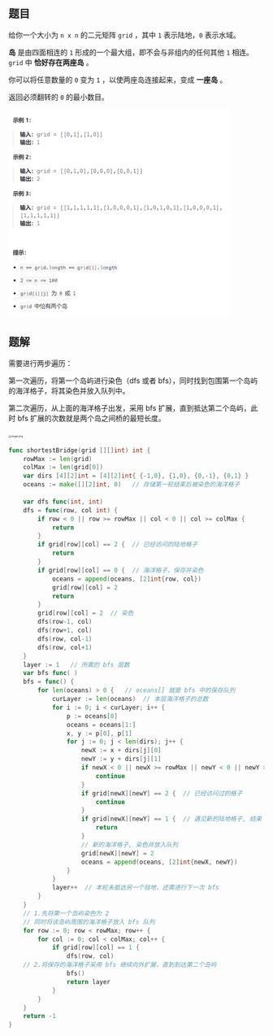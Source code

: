 ## 题目

给你一个大小为 `n x n` 的二元矩阵 `grid` ，其中 `1` 表示陆地，`0` 表示水域。

**岛** 是由四面相连的 `1` 形成的一个最大组，即不会与非组内的任何其他 `1` 相连。`grid` 中 **恰好存在两座岛** 。

你可以将任意数量的 `0` 变为 `1` ，以使两座岛连接起来，变成 **一座岛** 。

返回必须翻转的 `0` 的最小数目。

<img src="2-934.最短的桥.assets/image-20240302215137895.png" alt="image-20240302215137895" style="zoom:50%;" />

## 题解

需要进行两步遍历：

第一次遍历，将第一个岛屿进行染色（dfs 或者 bfs），同时找到包围第一个岛屿的海洋格子，将其染色并放入队列中。

第二次遍历，从上面的海洋格子出发，采用 bfs 扩展，直到抵达第二个岛屿，此时 bfs 扩展的次数就是两个岛之间桥的最短长度。

<img src="https://pic.leetcode.cn/1666661186-hwxhNx-image.png" alt="image.png" style="zoom: 33%;" />

```go
func shortestBridge(grid [][]int) int {
    rowMax := len(grid)
    colMax := len(grid[0])
    var dirs [4][2]int = [4][2]int{ {-1,0}, {1,0}, {0,-1}, {0,1} } 
    oceans := make([][2]int, 0)   // 存储第一轮结束后被染色的海洋格子

    var dfs func(int, int)
    dfs = func(row, col int) {
        if row < 0 || row >= rowMax || col < 0 || col >= colMax {
            return
        }
        if grid[row][col] == 2 {  // 已经访问的陆地格子
            return
        }
        if grid[row][col] == 0 {  // 海洋格子，保存并染色
            oceans = append(oceans, [2]int{row, col})
            grid[row][col] = 2
            return
        }
        grid[row][col] = 2  // 染色
        dfs(row-1, col)
        dfs(row+1, col)
        dfs(row, col-1)
        dfs(row, col+1)
    }
    layer := 1   // 所需的 bfs 层数
    var bfs func( )
    bfs = func() {
        for len(oceans) > 0 {   // oceans[] 就是 bfs 中的保存队列
            curLayer := len(oceans)  // 本层海洋格子的总数
            for i := 0; i < curLayer; i++ {
                p := oceans[0]
                oceans = oceans[1:]
                x, y := p[0], p[1]
                for j := 0; j < len(dirs); j++ {
                    newX := x + dirs[j][0]
                    newY := y + dirs[j][1]
                    if newX < 0 || newX >= rowMax || newY < 0 || newY >= colMax {
                        continue
                    }
                    if grid[newX][newY] == 2 {  // 已经访问过的格子
                        continue
                    }
                    if grid[newX][newY] == 1 {  // 遇见新的陆地格子, 结束 bfs 扩展
                        return
                    }
                    // 新的海洋格子, 染色并放入队列
                    grid[newX][newY] = 2
                    oceans = append(oceans, [2]int{newX, newY})
                }
            }
            layer++  // 本轮未抵达另一个陆地，还需进行下一次 bfs
        }
    }
    // 1.先将第一个岛屿染色为 2
    // 同时将该岛屿周围的海洋格子放入 bfs 队列
    for row := 0; row < rowMax; row++ {
        for col := 0; col < colMax; col++ {
            if grid[row][col] == 1 {  
                dfs(row, col)
    // 2.将保存的海洋格子采用 bfs 继续向外扩展，直到到达第二个岛屿
                bfs()             
                return layer
            }
        }
    }
    return -1
}
```

